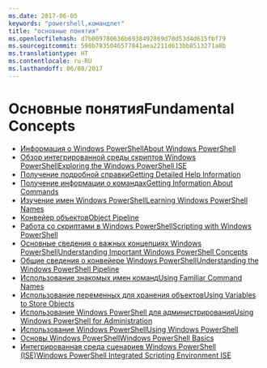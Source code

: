 ```yaml
---
ms.date: 2017-06-05
keywords: "powershell,командлет"
title: "основные понятия"
ms.openlocfilehash: d7b009780636b6938492869d70d53d4d615fbf79
ms.sourcegitcommit: 598b7835046577841aea2211d613bb8513271a8b
ms.translationtype: HT
ms.contentlocale: ru-RU
ms.lasthandoff: 06/08/2017
---
```

#  <a name="fundamental-concepts"></a><span data-ttu-id="fb233-103">Основные понятия</span><span class="sxs-lookup"><span data-stu-id="fb233-103">Fundamental Concepts</span></span>

-  [<span data-ttu-id="fb233-104">Информация о Windows PowerShell</span><span class="sxs-lookup"><span data-stu-id="fb233-104">About Windows PowerShell</span></span>](fundamental/About-Windows-PowerShell.md)
-  [<span data-ttu-id="fb233-105">Обзор интегрированной среды скриптов Windows PowerShell</span><span class="sxs-lookup"><span data-stu-id="fb233-105">Exploring the Windows PowerShell ISE</span></span>](fundamental/Exploring-the-Windows-PowerShell-ISE.md)
-  [<span data-ttu-id="fb233-106">Получение подробной справки</span><span class="sxs-lookup"><span data-stu-id="fb233-106">Getting Detailed Help Information</span></span>](fundamental/Getting-Detailed-Help-Information.md)
-  [<span data-ttu-id="fb233-107">Получение информации о командах</span><span class="sxs-lookup"><span data-stu-id="fb233-107">Getting Information About Commands</span></span>](fundamental/Getting-Information-About-Commands.md)
-  [<span data-ttu-id="fb233-108">Изучение имен Windows PowerShell</span><span class="sxs-lookup"><span data-stu-id="fb233-108">Learning Windows PowerShell Names</span></span>](fundamental/Learning-Windows-PowerShell-Names.md)
-  [<span data-ttu-id="fb233-109">Конвейер объектов</span><span class="sxs-lookup"><span data-stu-id="fb233-109">Object Pipeline</span></span>](fundamental/Object-Pipeline.md)
-  [<span data-ttu-id="fb233-110">Работа со скриптами в Windows PowerShell</span><span class="sxs-lookup"><span data-stu-id="fb233-110">Scripting with Windows PowerShell</span></span>](fundamental/Scripting-with-Windows-PowerShell.md)
-  [<span data-ttu-id="fb233-111">Основные сведения о важных концепциях Windows PowerShell</span><span class="sxs-lookup"><span data-stu-id="fb233-111">Understanding Important Windows PowerShell Concepts</span></span>](fundamental/Understanding-Important-Windows-PowerShell-Concepts.md)
-  [<span data-ttu-id="fb233-112">Общие сведения о конвейере Windows PowerShell</span><span class="sxs-lookup"><span data-stu-id="fb233-112">Understanding the Windows PowerShell Pipeline</span></span>](fundamental/Understanding-the-Windows-PowerShell-Pipeline.md)
-  [<span data-ttu-id="fb233-113">Использование знакомых имен команд</span><span class="sxs-lookup"><span data-stu-id="fb233-113">Using Familiar Command Names</span></span>](fundamental/Using-Familiar-Command-Names.md)
-  [<span data-ttu-id="fb233-114">Использование переменных для хранения объектов</span><span class="sxs-lookup"><span data-stu-id="fb233-114">Using Variables to Store Objects</span></span>](fundamental/Using-Variables-to-Store-Objects.md)
-  [<span data-ttu-id="fb233-115">Использование Windows PowerShell для администрирования</span><span class="sxs-lookup"><span data-stu-id="fb233-115">Using Windows PowerShell for Administration</span></span>](fundamental/Using-Windows-PowerShell-for-Administration.md)
-  [<span data-ttu-id="fb233-116">Использование Windows PowerShell</span><span class="sxs-lookup"><span data-stu-id="fb233-116">Using Windows PowerShell</span></span>](fundamental/Using-Windows-PowerShell.md)
-  [<span data-ttu-id="fb233-117">Основы Windows PowerShell</span><span class="sxs-lookup"><span data-stu-id="fb233-117">Windows PowerShell Basics</span></span>](fundamental/Windows-PowerShell-Basics.md)
-  [<span data-ttu-id="fb233-118">Интегрированная среда сценариев Windows PowerShell (ISE)</span><span class="sxs-lookup"><span data-stu-id="fb233-118">Windows PowerShell Integrated Scripting Environment  ISE </span></span>](fundamental/Windows-PowerShell-Integrated-Scripting-Environment--ISE-.md)

